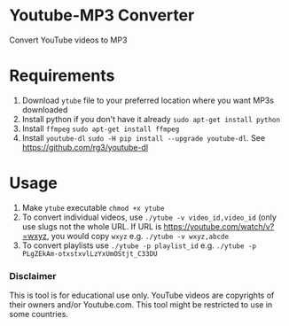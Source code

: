 # Youtube-MP3 Converter
Convert YouTube videos to MP3

# Requirements
1. Download `ytube` file to your preferred location where you want MP3s downloaded
1. Install python if you don't have it already `sudo apt-get install python`
1. Install `ffmpeg` `sudo apt-get install ffmpeg`
1. Install `youtube-dl` `sudo -H pip install --upgrade youtube-dl`. See https://github.com/rg3/youtube-dl

# Usage
1. Make `ytube` executable `chmod +x ytube`
1. To convert individual videos, use `./ytube -v video_id,video_id` (only use slugs not the whole URL. If URL is https://youtube.com/watch/v?=wxyz, you would copy `wxyz` e.g. `./ytube -v wxyz,abcde`
1. To convert playlists use `./ytube -p playlist_id` e.g. `./ytube -p PLgZEkAm-otxstxvlLzYxUmOStjt_C33DU`


### Disclaimer
This is tool is for educational use only. YouTube videos are copyrights of their owners and/or Youtube.com. This tool might be restricted to use in some countries.
